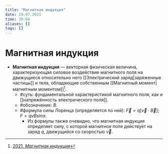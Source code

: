 ```yaml
---
title: "Магнитная индукция"
date: 29.07.2021
time: 20:04
aliases: []
tags: []
---
```


# Магнитная индукция

- **Магнитная индукция** — векторная физическая величина, характеризующая силовое воздействие магнитного поля на движущиеся относительно него [[Электрический заряд|заряженные частицы]] и тела, обладающие собственным [[Магнитный момент|магнитным моментом]][^1].
	- #суть: фундаментальной характеристикой магнитного поля, как и [[напряжённость электрического поля]].
	- #обозначение: $B$.
	- #формула силы Лоренца (определяется по ней): $\vec{F} = q \left[ \vec{v}  \cdot \vec{B} \right]$; $F = qvBsin\alpha$.
		- Из формулы также очевидно, что магнитная индукция определяет силу, с которой магнитное поле действует на заряд $q$, движущийся со скоростью $\vec{v}$.

[^1]: [2021. *Магнитная индукция*](zotero://select/items/1_F25GCUS8)